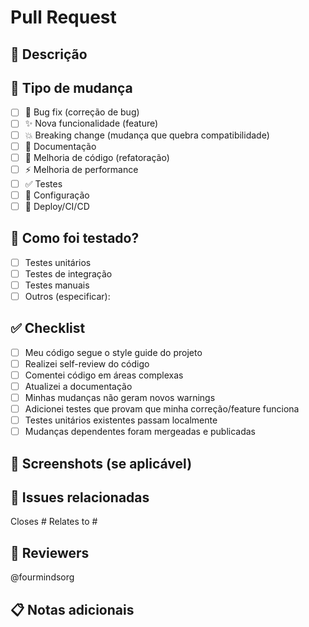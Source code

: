 # Pull Request

## 📝 Descrição

<!-- Descreva as mudanças realizadas neste PR -->

## 🎯 Tipo de mudança

- [ ] 🐛 Bug fix (correção de bug)
- [ ] ✨ Nova funcionalidade (feature)
- [ ] 💥 Breaking change (mudança que quebra compatibilidade)
- [ ] 📝 Documentação
- [ ] 🎨 Melhoria de código (refatoração)
- [ ] ⚡️ Melhoria de performance
- [ ] ✅ Testes
- [ ] 🔧 Configuração
- [ ] 🚀 Deploy/CI/CD

## 🧪 Como foi testado?

<!-- Descreva os testes realizados -->

- [ ] Testes unitários
- [ ] Testes de integração
- [ ] Testes manuais
- [ ] Outros (especificar):

## ✅ Checklist

- [ ] Meu código segue o style guide do projeto
- [ ] Realizei self-review do código
- [ ] Comentei código em áreas complexas
- [ ] Atualizei a documentação
- [ ] Minhas mudanças não geram novos warnings
- [ ] Adicionei testes que provam que minha correção/feature funciona
- [ ] Testes unitários existentes passam localmente
- [ ] Mudanças dependentes foram mergeadas e publicadas

## 📸 Screenshots (se aplicável)

<!-- Adicione screenshots se houver mudanças visuais -->

## 🔗 Issues relacionadas

<!-- Link para issues relacionadas -->

Closes #
Relates to #

## 👥 Reviewers

@fourmindsorg

## 📋 Notas adicionais

<!-- Informações adicionais para os reviewers -->













